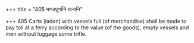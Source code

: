 +++
title = "405 भाण्डपूर्णानि यानानि"

+++
405	Carts (laden) with vessels full (of merchandise) shall be made to pay toll at a ferry according to the value (of the goods), empty vessels and men without luggage some trifle.